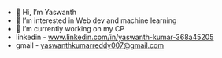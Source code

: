 - 👋 Hi, I’m Yaswanth
- 👀 I’m interested in Web dev and machine learning
- 🌱 I’m currently working on my CP
- linkedin - www.linkedin.com/in/yaswanth-kumar-368a45205
- gmail - yaswanthkumarreddy007@gmail.com

<!---
yaswanthoo7/yaswanthoo7 is a ✨ special ✨ repository because its `README.md` (this file) appears on your GitHub profile.
You can click the Preview link to take a look at your changes.
--->
